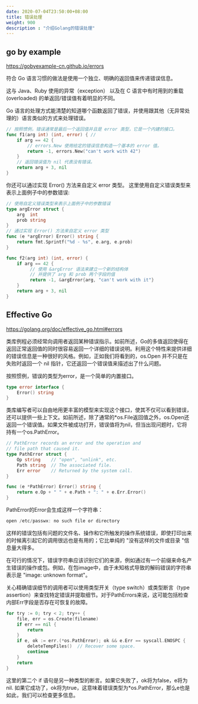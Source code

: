 ```yaml
---
date: 2020-07-04T23:50:00+08:00
title: 错误处理
weight: 900
description : "介绍Golang的错误处理"
---
```


## go by example

https://gobyexample-cn.github.io/errors

符合 Go 语言习惯的做法是使用一个独立、明确的返回值来传递错误信息。 

这与 Java、Ruby 使用的异常（exception） 以及在 C 语言中有时用到的重载 (overloaded) 的单返回/错误值有着明显的不同。 

Go 语言的处理方式能清楚的知道哪个函数返回了错误，并使用跟其他（无异常处理的）语言类似的方式来处理错误。

```go
// 按照惯例，错误通常是最后一个返回值并且是 error 类型，它是一个内建的接口。
func f1(arg int) (int, error) { // 
    if arg == 42 {
        // errors.New 使用给定的错误信息构造一个基本的 error 值。
        return -1, errors.New("can't work with 42")
    }
    // 返回错误值为 nil 代表没有错误。
    return arg + 3, nil
}
```

你还可以通过实现 Error() 方法来自定义 error 类型。 这里使用自定义错误类型来表示上面例子中的参数错误:

```go
// 使用自定义错误类型来表示上面例子中的参数错误
type argError struct {
    arg  int
    prob string
}
// 通过实现 Error() 方法来自定义 error 类型
func (e *argError) Error() string {
    return fmt.Sprintf("%d - %s", e.arg, e.prob)
}

func f2(arg int) (int, error) {
    if arg == 42 {
         // 使用 &argError 语法来建立一个新的结构体
         // 并提供了 arg 和 prob 两个字段的值
         return -1, &argError{arg, "can't work with it"}
    }
    return arg + 3, nil
}
```

## Effective Go

https://golang.org/doc/effective_go.html#errors

类库例程必须经常向调用者返回某种错误指示。如前所述，Go的多值返回使得在返回正常返回值的同时很容易返回一个详细的错误说明。利用这个特性来提供详细的错误信息是一种很好的风格。例如，正如我们将看到的，os.Open 并不只是在失败时返回一个 nil 指针，它还返回一个错误值来描述出了什么问题。

按照惯例，错误的类型为error，是一个简单的内置接口。

```go
type error interface {
    Error() string
}
```

类库编写者可以自由地用更丰富的模型来实现这个接口，使其不仅可以看到错误，还可以提供一些上下文。如前所述，除了通常的*os.File返回值之外，os.Open还返回一个错误值。如果文件被成功打开，错误值将为nil，但当出现问题时，它将持有一个os.PathError。

```go
// PathError records an error and the operation and
// file path that caused it.
type PathError struct {
    Op string    // "open", "unlink", etc.
    Path string  // The associated file.
    Err error    // Returned by the system call.
}

func (e *PathError) Error() string {
    return e.Op + " " + e.Path + ": " + e.Err.Error()
}
```

PathError的Error会生成这样一个字符串：

```go
open /etc/passwx: no such file or directory
```

这样的错误包括有问题的文件名、操作和它所触发的操作系统错误，即使打印出来的时候离引起它的调用很远也是有用的；它比单纯的 "没有这样的文件或目录 "信息量大得多。

在可行的情况下，错误字符串应该识别它们的来源，例如通过有一个前缀来命名产生错误的操作或包。例如，在包image中，由于未知格式导致的解码错误的字符串表示是 "image: unknown format"。

关心精确错误细节的调用者可以使用类型开关（type switch）或类型断言（type assertion）来查找特定错误并提取细节。对于PathErrors来说，这可能包括检查内部Err字段是否存在可恢复的故障。

```go
for try := 0; try < 2; try++ {
    file, err = os.Create(filename)
    if err == nil {
        return
    }
    if e, ok := err.(*os.PathError); ok && e.Err == syscall.ENOSPC {
        deleteTempFiles()  // Recover some space.
        continue
    }
    return
}
```

这里的第二个 if 语句是另一种类型的断言。如果它失败了，ok将为false，e将为nil. 如果它成功了，ok将为true，这意味着错误类型为*os.PathError，那么e也是如此，我们可以检查更多信息。



